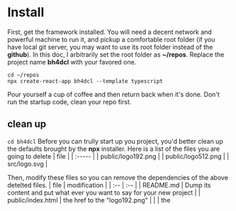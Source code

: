 # Install
First, get the framework installed.
You will need a decent network and powerful machine to run it, and pickup a comfortable root folder (if you have local git server, you may want to use its root folder instead of the **github**). In this doc, I arbitrarily set the root folder as **~/repos**.
Replace the project name **bh4dcl** with your favored one.
```
cd ~/repos
npx create-react-app bh4dcl --template typescript
```

Pour yourself a cup of coffee and then return back when it's done.
Don't run the startup code, clean your repo first.

## clean up
```cd bh4dcl```
Before you can trully start up you project, you'd better clean up the defaults brought by the **npx** installer.
Here is a list of the files you are going to delete
| file               |
| :-----             |
| public/logo192.png |
| public/logo512.png |
| src/logo.svg       |

Then, modify these files so you can remove the dependencies of the above detelted files.
| file                 | modification                                                            |
| :--                  | :--                                                                     |
| README.md            | Dump its content and put what ever you want to say for your new project |
| public/index.html    | the <link> href to the "logo192.png"                                    |
|                      | the <title> content to your favored one.                                |
| public/manifest.json | the **short_name**                                                      |
|                      | the **name**                                                            |
|                      | remove the "logo192.png" and "logo512.png" part                         |
| src/App.js           | remove the imports of **React** and **logo**                            |
|                      | Dump the <header> element in the <div>, only keep the <div> it self.    |


Now, test see it's still working:
```npm t```
Lucky enough, you will the see a beautiful **green** result.

<img src="../images/test-succeed.png" height="200">

## redux
You may also want to try **redux** (like me), then you can install it by
```bash
# npm
npm install @reduxjs/toolkit
# yarn 
yarn add @reduxjs/toolkit
```

While there is a one-line command and can create your react app and install redux once for all:
```bash
# Redux + TypeScript template
npx create-react-app my-app --template redux-typescript
```

Don't clean up the default **clock** slice for now, since you will need it as your own slice's reference later.
